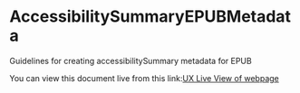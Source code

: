 # AccessibilitySummaryEPUBMetadata
Guidelines for creating accessibilitySummary metadata for EPUB

You can view this document live from this link:[UX Live View of webpage](https://github.com/benetech/AccessibilitySummaryEPUBMetadata/blob/master/AccessibilitySummaryAuthoringGuidelines.md)

